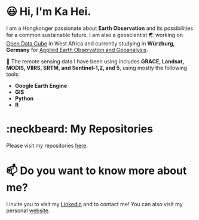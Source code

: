 # 😃 Hi, I'm Ka Hei.

I am a Hongkonger passionate about **Earth Observation** and its possibilities for a common sustainable future. I am also a geoscientist 🌏 working on [Open Data Cube](https://datacube.remote-sensing.org/) in West Africa and currently studying in **Würzburg, Germany** for [Applied Earth Observation and Geoanalysis](http://eagle-science.org/about/).

🌱 The remote sensing data I have been using includes **GRACE, Landsat, MODIS, VIIRS, SRTM, and Sentinel-1,2, and 5**, using mostly the following tools:

* **Google Earth Engine**
* **GIS**
* **Python**
* **R**

# :neckbeard: My Repositories

Please visit my repositories [here](https://github.com/pinkychow1010?tab=repositories).

# 📫 Do you want to know more about me?

I invite you to visit my [LinkedIn](https://www.linkedin.com/in/ka-hei-chow-231345188/) and to contact me! You can also visit my personal [website](https://61220086de714.site123.me/).

<!--
**pinkychow1010/pinkychow1010** is a ✨ _special_ ✨ repository because its `README.md` (this file) appears on your GitHub profile.

Here are some ideas to get you started:

- 🔭 I’m currently working on ...
- 🌱 I’m currently learning ...
- 👯 I’m looking to collaborate on ...
- 🤔 I’m looking for help with ...
- 💬 Ask me about ...
- 📫 How to reach me: ...
- 😄 Pronouns: ...
- ⚡ Fun fact: ...
-->
